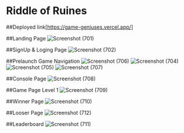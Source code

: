 # Riddle of Ruines

##Deployed link[https://game-geniuses.vercel.app/]

##Landing Page
![Screenshot (701)](https://user-images.githubusercontent.com/112899880/230843878-b353f037-d2e5-4ae0-9314-cf34c6112bb0.png)

##SignUp & Loging Page
![Screenshot (702)](https://user-images.githubusercontent.com/112899880/230844155-86beee99-ee36-414b-bce0-02f60d021095.png)

##Prelaunch Game Navigation
![Screenshot (706)](https://user-images.githubusercontent.com/112899880/230844263-a390a988-10dc-404c-8bd4-1d85443e8648.png)
![Screenshot (704)](https://user-images.githubusercontent.com/112899880/230844273-6566670e-eaab-4d3e-9a69-28595c867aee.png)
![Screenshot (705)](https://user-images.githubusercontent.com/112899880/230844280-b35fb3e9-15ad-48f5-ab72-87cde5e56358.png)
![Screenshot (707)](https://user-images.githubusercontent.com/112899880/230844324-8f1adb54-c2ad-4d32-a720-57887e451325.png)

##Console Page
![Screenshot (708)](https://user-images.githubusercontent.com/112899880/230844422-3404670b-cd5b-4b12-9697-271525186275.png)

##Game Page Level 1
![Screenshot (709)](https://user-images.githubusercontent.com/112899880/230844546-5f4b7a1f-2b73-43e4-a448-0f5110e203ff.png)

##Winner Page
![Screenshot (710)](https://user-images.githubusercontent.com/112899880/230844625-2686a52a-0977-4733-b565-b6ccd8694083.png)

##Looser Page
![Screenshot (712)](https://user-images.githubusercontent.com/112899880/230845329-70d39f19-f992-457b-b2a7-8ede2e2ffed3.png)

##Leaderboard 
![Screenshot (711)](https://user-images.githubusercontent.com/112899880/230845554-b229aaf4-3cea-4632-91ea-58c0aad1c5d1.png)










